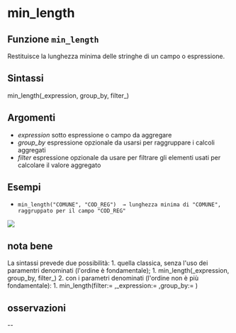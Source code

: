 # min\_length

## Funzione `min_length`

Restituisce la lunghezza minima delle stringhe di un campo o espressione.

## Sintassi

min_length\(\_expression, group\_by, filter_\)

## Argomenti

* _expression_ sotto espressione o campo da aggregare
* _group\_by_ espressione opzionale da usarsi per raggruppare i calcoli aggregati
* _filter_ espressione opzionale da usare per filtrare gli elementi usati per calcolare il valore aggregato

## Esempi

* `min_length("COMUNE", "COD_REG")  → lunghezza minima di "COMUNE", raggruppato per il campo "COD_REG"`

![](https://github.com/pigreco/HfcQGIS/tree/852bbb62a0d5b7739914d4de0ea5b1ebbb5d81d1/img/aggregates/min_length/min_length1.png)

## nota bene

La sintassi prevede due possibilità: 1. quella classica, senza l'uso dei paramentri denominati \(l'ordine è fondamentale\); 1. min_length\(\_expression, group\_by, filter_\) 2. con i parametri denominati \(l'ordine non è più fondamentale\): 1. min\_length\(filter:= ,\_expression:= ,group\_by:= \)

## osservazioni

--

